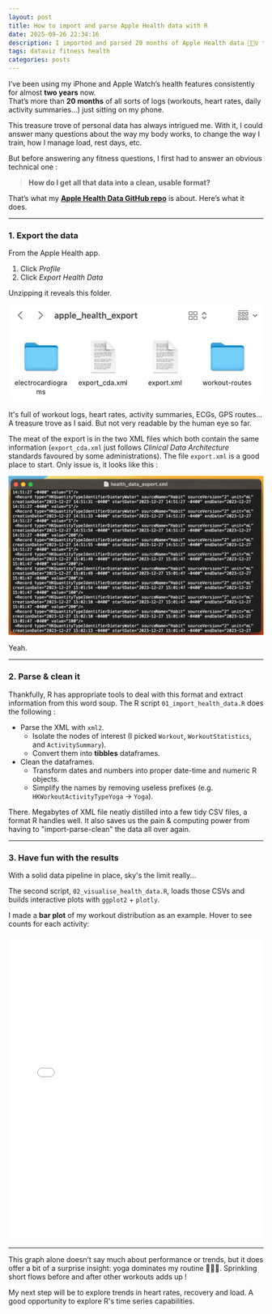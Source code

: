 ```yaml
---
layout: post
title: How to import and parse Apple Health data with R
date: 2025-09-26 22:34:16
description: I imported and parsed 20 months of Apple Health data 🏃🏿‍♀️ to get a broader view of how I trained.
tags: dataviz fitness health
categories: posts
---
```


I’ve been using my iPhone and Apple Watch’s health features consistently for almost **two years** now.  
That’s more than **20 months** of all sorts of logs (workouts, heart rates, daily activity summaries...) just sitting on my phone.

This treasure trove of personal data has always intrigued me. With it, I could answer many questions about the way my body works, to change the way I train, how I manage load, rest days, etc.

But before answering any fitness questions, I first had to answer an obvious technical one :

> **How do I get all that data into a clean, usable format?**

That’s what my [**Apple Health Data GitHub repo**](https://github.com/Edimah/apple-health-data) is about. Here’s what it does.

---

### 1. Export the data

From the Apple Health app.

1. Click _Profile_
2. Click _Export Health Data_

Unzipping it reveals this folder.

<img src="/assets/img/apple_health_export_folder.png"
     alt="Health Export Folder"
     title="Health Export Folder"
     style="max-width: 100%; height: auto;">

It's full of workout logs, heart rates, activity summaries, ECGs, GPS routes… A treasure trove as I said. But not very readable by the human eye so far.

The meat of the export is in the two XML files which both contain the same information (`export_cda.xml` just follows _Clinical Data Architecture_ standards favoured by some administrations).
The file `export.xml` is a good place to start. Only issue is, it looks like this :

<img src="/assets/img/apple_health_xml_preview.png"
     alt="Export XML preview"
     title="Export XML preview"
     style="max-width: 100%; height: auto;">

Yeah.

---

### 2. Parse & clean it

Thankfully, R has appropriate tools to deal with this format and extract information from this word soup. The R script `01_import_health_data.R` does the following :

- Parse the XML with `xml2`.
  - Isolate the nodes of interest (I picked `Workout`, `WorkoutStatistics`, and `ActivitySummary`).
  - Convert them into **tibbles** dataframes.
- Clean the dataframes.
  - Transform dates and numbers into proper date-time and numeric R objects.
  - Simplify the names by removing useless prefixes (e.g. `HKWorkoutActivityTypeYoga` → `Yoga`).

There. Megabytes of XML file neatly distilled into a few tidy CSV files, a format R handles well. It also saves us the pain & computing power from having to "import-parse-clean" the data all over again.

---

### 3. Have fun with the results

With a solid data pipeline in place, sky's the limit really...

The second script, `02_visualise_health_data.R`, loads those CSVs and builds interactive plots with `ggplot2` + `plotly`.

I made a **bar plot** of my workout distribution as an example.
Hover to see counts for each activity:

<!-- markdownlint-disable-next-line MD033 -->
<iframe src="/assets/html/workout_types_20250926_221543.html" width="100%" height="600" frameborder="0"></iframe>

---

This graph alone doesn’t say much about performance or trends, but it does offer a bit of a surprise insight: yoga dominates my routine 🧘🏿‍♀️. Sprinkling short flows before and after other workouts adds up !

My next step will be to explore trends in heart rates, recovery and load. A good opportunity to explore R's time series capabilities.
